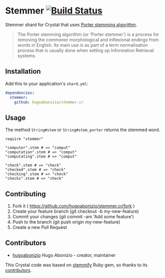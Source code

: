 # Stemmer [![Build Status](https://travis-ci.org/hugoabonizio/stemmer.cr.svg?branch=master)](https://travis-ci.org/hugoabonizio/stemmer.cr)

Stemmer shard for Crystal that uses [Porter stemming algorithm](https://tartarus.org/martin/PorterStemmer/).

> The Porter stemming algorithm (or ‘Porter stemmer’) is a process for removing the commoner morphological and inflexional endings from words in English. Its main use is as part of a term normalisation process that is usually done when setting up Information Retrieval systems.

## Installation

Add this to your application's `shard.yml`:

```yaml
dependencies:
  stemmer:
    github: hugoabonizio/stemmer.cr
```

## Usage

The method ```String#stem``` or ```String#stem_porter``` returns the stemmed word.

```crystal
require "stemmer"

"computer".stem # => "comput"
"computation".stem # => "comput"
"computating".stem # => "comput"

"check".stem # => "check"
"checked".stem # => "check"
"checking".stem # => "check"
"checks".stem # => "check"
```

## Contributing

1. Fork it ( https://github.com/hugoabonizio/stemmer.cr/fork )
2. Create your feature branch (git checkout -b my-new-feature)
3. Commit your changes (git commit -am 'Add some feature')
4. Push to the branch (git push origin my-new-feature)
5. Create a new Pull Request

## Contributors

- [hugoabonizio](https://github.com/hugoabonizio) Hugo Abonizio - creator, maintainer

This Crystal code was based on [stemmify](https://github.com/raypereda/stemmify) Ruby gem, so thanks to its [contributors](https://github.com/raypereda/stemmify/graphs/contributors).